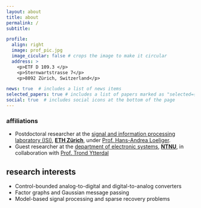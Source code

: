 ```yaml
---
layout: about
title: about
permalink: /
subtitle: 

profile:
  align: right
  image: prof_pic.jpg
  image_cicular: false # crops the image to make it circular
  address: >
    <p>ETF D 109.3 </p>
    <p>Sternwartstrasse 7</p>
    <p>8092 Zürich, Switzerland</p>

news: true  # includes a list of news items
selected_papers: true # includes a list of papers marked as "selected={true}"
social: true  # includes social icons at the bottom of the page
---
```

### affiliations
- Postdoctoral researcher at the [signal and information processing laboratory (ISI)](https://isi.ee.ethz.ch), [**ETH Zürich**](https://ethz.ch/en.html), under [Prof. Hans-Andrea Loeliger](http://people.ee.ethz.ch/~loeliger/).
- Guest researcher at the [department of electronic systems](https://www.ntnu.edu/employees/ehmalmbe), [**NTNU**](https://www.ntnu.edu), in collaboration with [Prof. Trond Ytterdal](https://www.ntnu.edu/employees/trond.ytterdal)

## research interests
- Control-bounded analog-to-digital and digital-to-analog converters
- Factor graphs and Gaussian message passing
- Model-based signal processing and sparse recovery problems

<!-- Write your biography here. Tell the world about yourself. Link to your favorite [subreddit](http://reddit.com). You can put a picture in, too. The code is already in, just name your picture `prof_pic.jpg` and put it in the `img/` folder.

Put your address / P.O. box / other info right below your picture. You can also disable any these elements by editing `profile` property of the YAML header of your `_pages/about.md`. Edit `_bibliography/papers.bib` and Jekyll will render your [publications page](/al-folio/publications/) automatically.

Link to your social media connections, too. This theme is set up to use [Font Awesome icons](http://fortawesome.github.io/Font-Awesome/) and [Academicons](https://jpswalsh.github.io/academicons/), like the ones below. Add your Facebook, Twitter, LinkedIn, Google Scholar, or just disable all of them. -->
